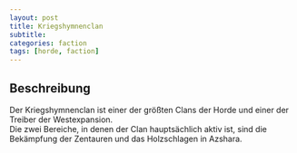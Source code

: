 ```yaml
---
layout: post
title: Kriegshymnenclan
subtitle:
categories: faction
tags: [horde, faction]
---
```


## Beschreibung

Der Kriegshymnenclan ist einer der größten Clans der Horde und einer der Treiber der Westexpansion. <br>
Die zwei Bereiche, in denen der Clan hauptsächlich aktiv ist, sind die Bekämpfung der Zentauren und das Holzschlagen in Azshara.